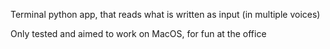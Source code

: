 Terminal python app, that reads what is written as input (in multiple voices)

Only tested and aimed to work on MacOS, for fun at the office
